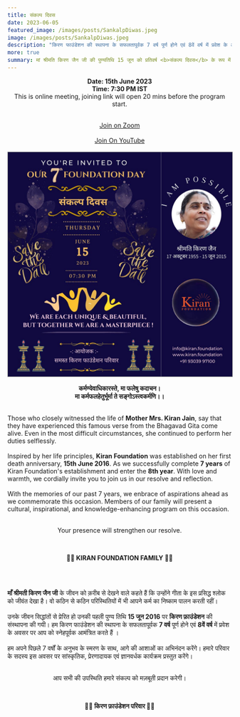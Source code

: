 ```yaml
---
title: संकल्प दिवस
date: 2023-06-05
featured_image: /images/posts/SankalpDiwas.jpeg
image: /images/posts/SankalpDiwas.jpeg
description: "किरण फाउंडेशन की स्थापना के सफलतापूर्वक 7 वर्ष पूर्ण होने एवं 8वें वर्ष में प्रवेश के अवसर पर आप को स्नेहपूर्वक आमंत्रित करते हैं। ( 7:30 PM | 15th June 2015, Thursday )"
more: true
summary: मां श्रीमति किरण जैन जी की पुण्यतिथि 15 जून को प्रतिवर्ष <b>संकल्प दिवस</b> के रूप में मनाया जाता है ।
---
```


<p style="text-align: center;">
<b> Date: 15th June 2023 </b> <br/>
<b> Time: 7:30 PM IST </b><br/>
 This is online meeting, joining link will open 20 mins before the program start. <br/>
</p>
<br/>
<div align="center" >
    <div class="button"> 
        <a href="https://us06web.zoom.us/j/84634757810?pwd=Vk1uck1MelhRMXhEZjBuNTI2eXJmQT09" style="pointer-events: none">Join on Zoom <i class="fab fa-zoommeet"></i> </a>
    </div>
    <br/>
    <div class="button"> 
        <a href="https://www.youtube.com/watch?v=joyfQ37_dhQ">Join On YouTube<i class="fab fa-youtube"></i> </a> 
    </div>
</div>

<br/>

 <img src="/images/posts/SankalpDiwas.jpeg" style="border: 1px solid #888;"/>

<br/>

<p style="text-align: center;"><b>
कर्मण्येवाधिकारस्ते, मा फलेषु कदाचन। <br/>        
मा कर्मफलहेतुर्भूर्मा ते सङ्गोऽस्त्वकर्मणि।।<br/> 
</b></p><br/> 
Those who closely witnessed the life of <b>Mother Mrs. Kiran Jain</b>, say that they have experienced this famous verse from the Bhagavad Gita come alive. Even in the most difficult circumstances, she continued to perform her duties selflessly.
<br/>
<br/>
Inspired by her life principles, <b>Kiran Foundation</b> was established on her first death anniversary, <b>15th June 2016</b>. As we successfully complete <b>7 years</b> of Kiran Foundation's establishment and enter the <b>8th year</b>.  With love and warmth, we cordially invite you to join us in our resolve and reflection.
<br/>
<br/>
With the memories of our past 7 years, we enbrace of aspirations ahead as we commemorate this occasion. Members of our family will present a cultural, inspirational, and knowledge-enhancing program on this occasion.
<br/>
<br/>
<p style="text-align: center;">
Your presence will strengthen our resolve.
</p>
<br/>
<p style="text-align: center;"><b>
 🙏🏻 KIRAN FOUNDATION FAMILY 🙏🏻</b></p>
 <br/>
 <br/>

 <b>माँ श्रीमती किरण जैन जी</b> के जीवन को क़रीब से देखने वाले कहते हैं कि उन्होंने गीता के इस प्रसिद्ध श्लोक को जीवंत देखा है। वो कठिन से कठिन परिस्थितियों में भी आपने कर्म का निष्काम पालन करती रहीं। 
<br/>
<br/>
उनके जीवन सिद्धांतों से प्रेरित हो उनकी पहली पुण्य तिथि <b>15 जून 2016</b> पर <b>किरण फ़ाउंडेशन</b> की संस्थापना की गयी। हम किरण फाउंडेशन की स्थापना के सफलतापूर्वक <b>7 वर्ष</b> पूर्ण होने एवं <b>8वें वर्ष</b> में प्रवेश के अवसर पर आप को स्नेहपूर्वक आमंत्रित करते हैं । 
<br/>
<br/>
हम अपने पिछले 7 वर्षों के अनुभव के स्मरण के साथ, आगे की आशाओं का अभिनंदन करेंगे। हमारे परिवार के सदस्य इस अवसर पर सांस्कृतिक, प्रेरणादायक एवं ज्ञानवर्धक कार्यक्रम प्रस्तुत करेंगे।  
<br/>
<p style="text-align: center;">
आप सभी की उपस्थिति हमारे संकल्प को मज़बूती प्रदान करेगी। 
</p>
<br/>
<p style="text-align: center;"><b>
 🙏🏻 किरण फ़ाउंडेशन परिवार 🙏🏻</b>
 <br/>

</p>
 <br/>

